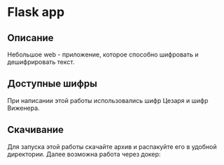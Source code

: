 # Flask app
## Описание 
Небольшое web - приложение, которое способно шифровать и дешифрировать текст.
## Доступные шифры 
При написании этой работы использовались шифр Цезаря и шифр Виженера.
## Скачивание
Для запуска этой работы скачайте архив и распакуйте его в удобной директории.
Далее возможна работа через докер:

